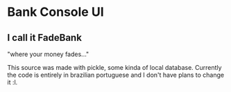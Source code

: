 # Bank Console UI
## I call it FadeBank

"where your money fades..."

This source was made with pickle, some kinda of local database.
Currently the code is entirely in brazilian portuguese and I don't have plans to change it :l.